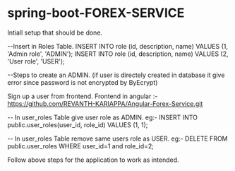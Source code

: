 # spring-boot-FOREX-SERVICE

Intiall setup that should be done. 


--Insert in Roles Table.
INSERT INTO role (id, description, name) VALUES (1, 'Admin role', 'ADMIN');
INSERT INTO role (id, description, name) VALUES (2, 'User role', 'USER');


--Steps to create an ADMIN. (if user is directely created in database it give error since password is not encrypted by ByEcrypt)


Sign up a user from frontend.
Frontend in angular :- https://github.com/REVANTH-KARIAPPA/Angular-Forex-Service.git

-- In user_roles Table give user role as ADMIN.
eg:-
INSERT INTO public.user_roles(user_id, role_id)
VALUES (1, 1);

-- In user_roles Table remove same users role as USER.
eg:-
DELETE FROM public.user_roles
WHERE user_id=1 and role_id=2;

Follow above steps for the application to work as intended.

